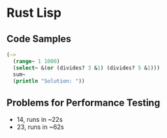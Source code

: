 # Rust Lisp

## Code Samples

``` clojure
(~>
  (range~ 1 1000)
  (select~ &(or (divides? 3 &1) (divides? 5 &1)))
  sum~
  (println "Solution: "))
```

## Problems for Performance Testing

* 14, runs in ~22s
* 23, runs in ~62s
